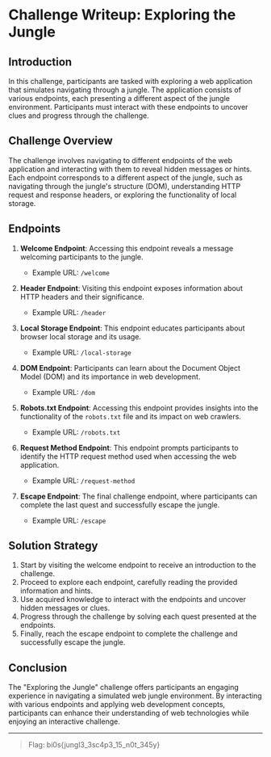 # Challenge Writeup: Exploring the Jungle

## Introduction
In this challenge, participants are tasked with exploring a web application that simulates navigating through a jungle. The application consists of various endpoints, each presenting a different aspect of the jungle environment. Participants must interact with these endpoints to uncover clues and progress through the challenge.

## Challenge Overview
The challenge involves navigating to different endpoints of the web application and interacting with them to reveal hidden messages or hints. Each endpoint corresponds to a different aspect of the jungle, such as navigating through the jungle's structure (DOM), understanding HTTP request and response headers, or exploring the functionality of local storage.

## Endpoints
1. **Welcome Endpoint**: Accessing this endpoint reveals a message welcoming participants to the jungle.
   - Example URL: `/welcome`

2. **Header Endpoint**: Visiting this endpoint exposes information about HTTP headers and their significance.
   - Example URL: `/header`

3. **Local Storage Endpoint**: This endpoint educates participants about browser local storage and its usage.
   - Example URL: `/local-storage`

4. **DOM Endpoint**: Participants can learn about the Document Object Model (DOM) and its importance in web development.
   - Example URL: `/dom`

5. **Robots.txt Endpoint**: Accessing this endpoint provides insights into the functionality of the `robots.txt` file and its impact on web crawlers.
   - Example URL: `/robots.txt`

6. **Request Method Endpoint**: This endpoint prompts participants to identify the HTTP request method used when accessing the web application.
   - Example URL: `/request-method`

7. **Escape Endpoint**: The final challenge endpoint, where participants can complete the last quest and successfully escape the jungle.
   - Example URL: `/escape`

## Solution Strategy
1. Start by visiting the welcome endpoint to receive an introduction to the challenge.
2. Proceed to explore each endpoint, carefully reading the provided information and hints.
3. Use acquired knowledge to interact with the endpoints and uncover hidden messages or clues.
4. Progress through the challenge by solving each quest presented at the endpoints.
5. Finally, reach the escape endpoint to complete the challenge and successfully escape the jungle.

## Conclusion
The "Exploring the Jungle" challenge offers participants an engaging experience in navigating a simulated web jungle environment. By interacting with various endpoints and applying web development concepts, participants can enhance their understanding of web technologies while enjoying an interactive challenge.

---

> Flag: bi0s{jungl3_3sc4p3_15_n0t_345y}